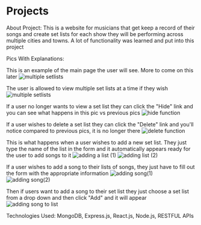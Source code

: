 # Projects
About Project: 
This is a website for musicians that get keep a record of their songs and create set lists for each show they will be performing across multiple
cities and towns. A lot of functionality was learned and put into this project

Pics With Explanations:

This is an example of the main page the user will see. More to come on this later
![multiple setlists](https://github.com/Jaypa92/Projects/assets/96949038/22341877-3f8e-40e0-abdc-6379e57ad3e2)

The user is allowed to view multiple set lists at a time if they wish
![multiple setlists](https://github.com/Jaypa92/Projects/assets/96949038/5435d341-6c1b-4978-b8f9-aa9b3d9a646c)

If a user no longer wants to view a set list they can click the "Hide" link and you can see what happens in this pic vs previous pics
![hide function](https://github.com/Jaypa92/Projects/assets/96949038/36c37a4d-43b0-4306-93fc-4b6ba165add2)

If a user wishes to delete a set list they can click the "Delete" link and you'll notice compared to previous pics, it is no longer there
![delete function](https://github.com/Jaypa92/Projects/assets/96949038/1947db66-00f7-4bc6-b6ba-a01915a81a42)

This is what happens when a user wishes to add a new set list. They just type the name of the list in the form and it automatically appears
ready for the user to add songs to it
![adding a list (1)](https://github.com/Jaypa92/Projects/assets/96949038/1770be8a-63b8-43df-a14b-5be9b1cc8312)
![adding list (2)](https://github.com/Jaypa92/Projects/assets/96949038/23ac31ee-62c0-4dfa-8e7d-d1c569ae7a72)

If a user wishes to add a song to their lists of songs, they just have to fill out the form with the appropriate information
![adding song(1)](https://github.com/Jaypa92/Projects/assets/96949038/1bd71221-a487-477c-8b43-15ab96e2a24d)
![adding song(2)](https://github.com/Jaypa92/Projects/assets/96949038/18539fc2-f4a9-467b-97a5-e68f62a5d684)

Then if users want to add a song to their set list they just choose a set list from a drop down and then click "Add" and it will appear
![adding song to list](https://github.com/Jaypa92/Projects/assets/96949038/222b28c7-0872-4666-80ee-2cd53aab702d)

Technologies Used: MongoDB, Express.js, React.js, Node.js, RESTFUL APIs
